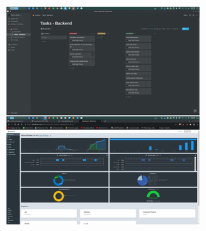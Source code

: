 ![alt text](https://github.com/asishshaji/dotedon-in/blob/main/board.png?raw=true)
![alt text](https://github.com/asishshaji/dotedon-in/blob/main/time_rough.png?raw=true)
